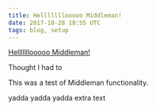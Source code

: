 ```yaml
---
title: Helllllllooooo Middleman!
date: 2017-10-28 18:55 UTC
tags: blog, setup
---
```


<a href="https://middlemanapp.com/basics/blogging/">Helllllllooooo Middleman!</a>

Thought I had to 

This was a test of Middleman functionality.

yadda yadda yadda extra text


